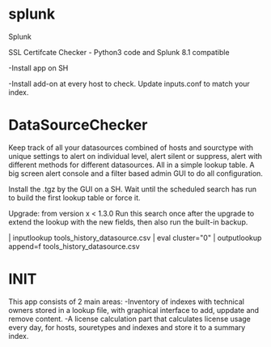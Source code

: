 # splunk
Splunk

SSL Certifcate Checker - Python3 code and Splunk 8.1 compatible

-Install app on SH

-Install add-on at every host to check. Update inputs.conf to match your index.

# DataSourceChecker
Keep track of all your datasources combined of hosts and sourctype with unique settings to alert on individual level, alert silent or suppress, alert with different methods for different datasources. All in a simple lookup table. A big screen alert console and a filter based admin GUI to do all configuration.

Install the .tgz by the GUI on a SH. Wait until the scheduled search has run to build the first lookup table or force it.

Upgrade: from version x < 1.3.0
Run this search once after the upgrade to extend the lookup with the new fields, then also run the built-in backup.

| inputlookup tools_history_datasource.csv | eval cluster="0" | outputlookup append=f tools_history_datasource.csv

# INIT
This app consists of 2 main areas:
-Inventory of indexes with technical owners stored in a lookup file, with graphical interface to add, uppdate and remove content.
-A license calculation part that calculates license usage every day, for hosts, souretypes and indexes and store it to a summary index.
